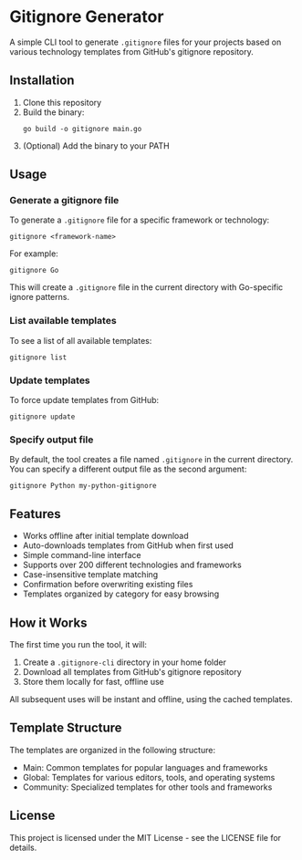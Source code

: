 # Gitignore Generator

A simple CLI tool to generate `.gitignore` files for your projects based on various technology templates from GitHub's gitignore repository.

## Installation

1. Clone this repository
2. Build the binary:
   ```
   go build -o gitignore main.go
   ```
3. (Optional) Add the binary to your PATH

## Usage

### Generate a gitignore file

To generate a `.gitignore` file for a specific framework or technology:

```
gitignore <framework-name>
```

For example:
```
gitignore Go
```

This will create a `.gitignore` file in the current directory with Go-specific ignore patterns.

### List available templates

To see a list of all available templates:

```
gitignore list
```

### Update templates

To force update templates from GitHub:

```
gitignore update
```

### Specify output file

By default, the tool creates a file named `.gitignore` in the current directory. You can specify a different output file as the second argument:

```
gitignore Python my-python-gitignore
```

## Features

- Works offline after initial template download
- Auto-downloads templates from GitHub when first used
- Simple command-line interface
- Supports over 200 different technologies and frameworks
- Case-insensitive template matching
- Confirmation before overwriting existing files
- Templates organized by category for easy browsing

## How it Works

The first time you run the tool, it will:
1. Create a `.gitignore-cli` directory in your home folder
2. Download all templates from GitHub's gitignore repository
3. Store them locally for fast, offline use

All subsequent uses will be instant and offline, using the cached templates.

## Template Structure

The templates are organized in the following structure:
- Main: Common templates for popular languages and frameworks
- Global: Templates for various editors, tools, and operating systems
- Community: Specialized templates for other tools and frameworks

## License

This project is licensed under the MIT License - see the LICENSE file for details.
